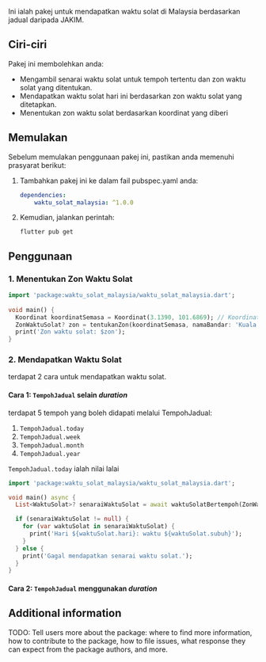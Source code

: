 Ini ialah pakej untuk mendapatkan waktu solat di Malaysia berdasarkan jadual daripada JAKIM.

## Ciri-ciri
Pakej ini membolehkan anda:

- Mengambil senarai waktu solat untuk tempoh tertentu dan zon waktu solat yang ditentukan.
- Mendapatkan waktu solat hari ini berdasarkan zon waktu solat yang ditetapkan.
- Menentukan zon waktu solat berdasarkan koordinat yang diberi

## Memulakan

Sebelum memulakan penggunaan pakej ini, pastikan anda memenuhi prasyarat berikut:

1. Tambahkan pakej ini ke dalam fail pubspec.yaml anda:
    ```yaml
    dependencies:
        waktu_solat_malaysia: ^1.0.0
    ```
2. Kemudian, jalankan perintah:
    ```terminal
    flutter pub get
    ```
## Penggunaan

### 1. Menentukan Zon Waktu Solat
```dart
import 'package:waktu_solat_malaysia/waktu_solat_malaysia.dart';
    
void main() {
  Koordinat koordinatSemasa = Koordinat(3.1390, 101.6869); // Koordinat Kuala Lumpur
  ZonWaktuSolat? zon = tentukanZon(koordinatSemasa, namaBandar: 'Kuala Lumpur');
  print('Zon waktu solat: $zon');
}
```
### 2. Mendapatkan Waktu Solat
terdapat 2 cara untuk mendapatkan waktu solat.

#### Cara 1: `TempohJadual` selain _duration_
terdapat 5 tempoh yang boleh didapati melalui TempohJadual:
1. `TempohJadual.today`
2. `TempohJadual.week`
3. `TempohJadual.month`
4. `TempohJadual.year`

`TempohJadual.today` ialah nilai lalai

```dart
import 'package:waktu_solat_malaysia/waktu_solat_malaysia.dart';

void main() async {
  List<WaktuSolat>? senaraiWaktuSolat = await waktuSolatBertempoh(ZonWaktuSolat.WLY01, tempohJadual: TempohJadual.week);

  if (senaraiWaktuSolat != null) {
    for (var waktuSolat in senaraiWaktuSolat) {
      print('Hari ${waktuSolat.hari}: waktu ${waktuSolat.subuh}');
    }
  } else {
    print('Gagal mendapatkan senarai waktu solat.');
  }
}
```

#### Cara 2: `TempohJadual` menggunakan _duration_


## Additional information

TODO: Tell users more about the package: where to find more information, how to
contribute to the package, how to file issues, what response they can expect
from the package authors, and more.

